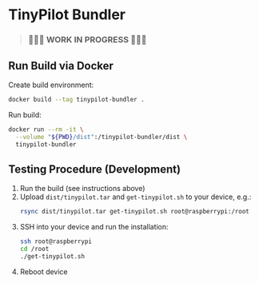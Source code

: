 # TinyPilot Bundler

> ### 🚧🚧🚧 WORK IN PROGRESS 🚧🚧🚧

## Run Build via Docker

Create build environment:

```bash
docker build --tag tinypilot-bundler .
```

Run build:

```bash
docker run --rm -it \
  --volume "${PWD}/dist":/tinypilot-bundler/dist \
  tinypilot-bundler
```

## Testing Procedure (Development)

1. Run the build (see instructions above)
2. Upload `dist/tinypilot.tar` and `get-tinypilot.sh` to your device, e.g.:
   ```bash
   rsync dist/tinypilot.tar get-tinypilot.sh root@raspberrypi:/root
   ```
3. SSH into your device and run the installation:
   ```bash
   ssh root@raspberrypi
   cd /root
   ./get-tinypilot.sh
   ```
4. Reboot device
